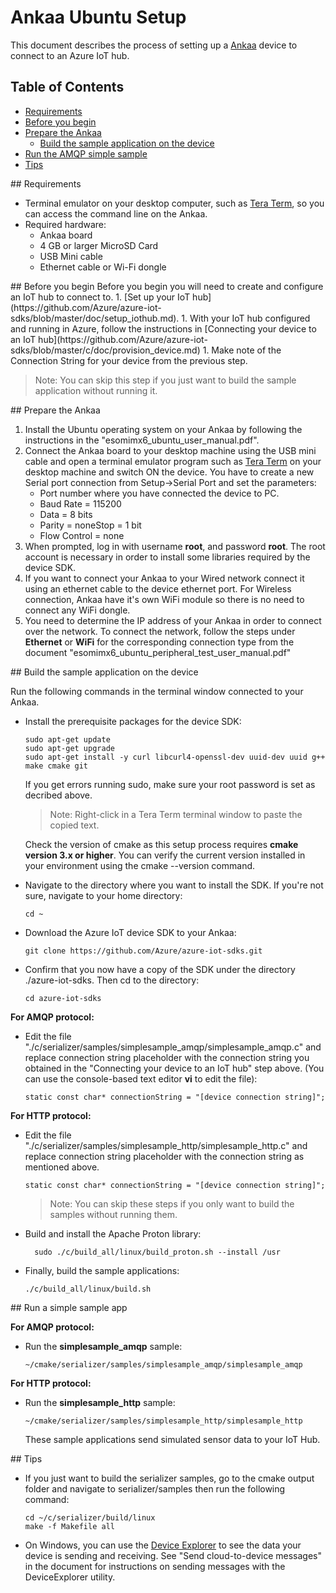 # Ankaa Ubuntu Setup

This document describes the process of setting up a [Ankaa](http://www.e-consystems.com/iMX6-development-board.asp) device to connect to an Azure IoT hub.

## Table of Contents
- [Requirements](#requirements)
- [Before you begin](#beforebegin)
- [Prepare the Ankaa](#preparing)
	- [Build the sample application on the device](#buildrunapp)
- [Run the AMQP simple sample](#buildsimplesample)
- [Tips](#tips)

<a name="requirements"/>
## Requirements

- Terminal emulator on your desktop computer, such as [Tera Term](https://en.osdn.jp/projects/ttssh2/releases/), so you can access the command line on the Ankaa.
- Required hardware:
	- Ankaa board
	- 4 GB or larger MicroSD Card
	- USB Mini cable
	- Ethernet cable or Wi-Fi dongle

<a name="beforebegin"/>
## Before you begin
Before you begin you will need to create and configure an IoT hub to connect to.
  1. [Set up your IoT hub](https://github.com/Azure/azure-iot-sdks/blob/master/doc/setup_iothub.md).
  1. With your IoT hub configured and running in Azure, follow the instructions in [Connecting your device to an IoT hub](https://github.com/Azure/azure-iot-sdks/blob/master/c/doc/provision_device.md)
  1. Make note of the Connection String for your device from the previous step.

  > Note: You can skip this step if you just want to build the sample application without running it.

<a name="preparing"/>
## Prepare the Ankaa

1. Install the Ubuntu operating system on your Ankaa by following the instructions in the "esomimx6_ubuntu_user_manual.pdf".
2. Connect the Ankaa board to your desktop machine using the USB mini cable and open a terminal emulator program such as [Tera Term](https://en.osdn.jp/projects/ttssh2/releases/) on your desktop machine and switch ON the device. You have to create a new Serial port connection from Setup->Serial Port and set the parameters:  
    * Port number where you have connected the device to PC.
    * Baud Rate = 115200
    * Data = 8 bits
    * Parity = noneStop = 1 bit
    * Flow Control = none
3. When prompted, log in with username **root**, and password **root**. The root account is necessary in order to install some libraries required by the device SDK.
4. If you want to connect your Ankaa to your Wired network connect it using an ethernet cable to the device ethernet port. For Wireless connection, Ankaa have it's own WiFi module so there is no need to connect any WiFi dongle.
5. You need to determine the IP address of your Ankaa in order to connect over the network. To connect the network, follow the steps under **Ethernet** or **WiFi** for the corresponding connection type from the document "esomimx6_ubuntu_peripheral_test_user_manual.pdf"

<a name="buildrunapp"/>
## Build the sample application on the device

Run the following commands in the terminal window connected to your Ankaa.

- Install the prerequisite packages for the device SDK:

  ```
  sudo apt-get update
  sudo apt-get upgrade
  sudo apt-get install -y curl libcurl4-openssl-dev uuid-dev uuid g++ make cmake git
  ```
  If you get errors running sudo, make sure your root password is set as decribed above. 

	> Note: Right-click in a Tera Term terminal window to paste the copied text.

  Check the version of cmake as this setup process requires **cmake version 3.x or higher**. You can verify the current version installed in your environment using the cmake --version command. 

- Navigate to the directory where you want to  install the SDK.  If you're not sure, navigate to your home directory:
  ```
  cd ~
  ```
- Download the Azure IoT device SDK to your Ankaa:

  ```
  git clone https://github.com/Azure/azure-iot-sdks.git
  ```

- Confirm that you now have a copy of the SDK under the directory ./azure-iot-sdks.
Then cd to the directory:
  ```
  cd azure-iot-sdks
  ```
  
**For AMQP protocol:**

* Edit the file "./c/serializer/samples/simplesample_amqp/simplesample_amqp.c" and replace connection string placeholder with the connection string
you obtained in the "Connecting your device to an IoT hub" step above. 
(You can use the console-based text editor **vi** to edit the file):

  ```
  static const char* connectionString = "[device connection string]";
  ```
**For HTTP protocol:**

* Edit the file "./c/serializer/samples/simplesample_http/simplesample_http.c" and replace connection string placeholder with the connection string as mentioned above.

  ```
  static const char* connectionString = "[device connection string]";
  ```
  
  > Note: You can skip these steps if you only want to build the samples without running them.

- Build and install the Apache Proton library:

  ```
    sudo ./c/build_all/linux/build_proton.sh --install /usr
  ```

- Finally, build the sample applications:

  ```
  ./c/build_all/linux/build.sh
  ```

<a name="buildsimplesample"/>
## Run a simple sample app

**For AMQP protocol:**
- Run the **simplesample_amqp** sample:

  ```
  ~/cmake/serializer/samples/simplesample_amqp/simplesample_amqp
  ```
**For HTTP protocol:**
- Run the **simplesample_http** sample:

  ```
  ~/cmake/serializer/samples/simplesample_http/simplesample_http
  ```
  These sample applications send simulated sensor data to your IoT Hub.

<a name="tips"/>
## Tips

- If you just want to build the serializer samples, go to the cmake output folder and navigate to serializer/samples then run the following command:

  ```
  cd ~/c/serializer/build/linux
  make -f Makefile all
  ```
- On Windows, you can use the [Device Explorer](https://github.com/Azure/azure-iot-sdks/blob/master/tools/DeviceExplorer/doc/how_to_use_device_explorer.md) to see the data your device is sending and receiving. See "Send cloud-to-device messages" in the document for instructions on sending messages with the DeviceExplorer utility.

